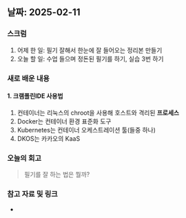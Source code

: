 ## 날짜: 2025-02-11

### 스크럼
1. 어제 한 일: 필기 잘해서 한눈에 잘 들어오는 정리본 만들기
2. 오늘 할 일: 수업 들으며 정돈된 필기를 하기, 실습 3번 하기

### 새로 배운 내용
#### 1. 크램폴린IDE 사용법
1. 컨테이너는 리눅스의 chroot을 사용해 호스트와 격리된 **프로세스**
2. Docker는 컨테이너 환경 표준화 도구
3. Kubernetes는 컨테이너 오케스트레이션 툴(들중 하나)
3. DKOS는 카카오의 KaaS

### 오늘의 회고
> 필기를 잘 하는 법은 뭘까?

### 참고 자료 및 링크
- 
